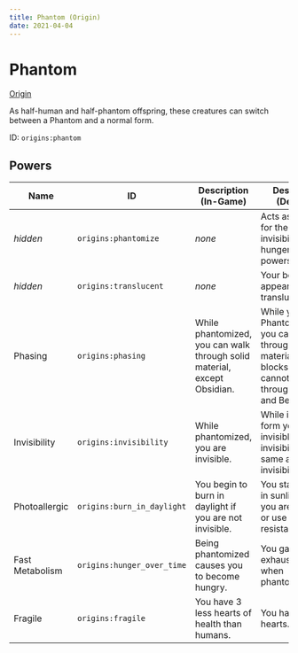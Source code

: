 ```yaml
---
title: Phantom (Origin)
date: 2021-04-04
---
```


# Phantom

[Origin](../origins.md)

As half-human and half-phantom offspring, these creatures can switch between a Phantom and a normal form.

ID: `origins:phantom`

## Powers

Name | ID | Description (In-Game) | Description (Detailed)
-----|----|-----------------------|------------------------
_hidden_ | `origins:phantomize` | _none_ | Acts as a toggle for the phasing, invisibility and hunger_over_time powers.
_hidden_ | `origins:translucent` | _none_ | Your body appears slightly translucent.
Phasing | `origins:phasing` | While phantomized, you can walk through solid material, except Obsidian. | While you are in Phantom form you can move through solid material (like blocks). You cannot move through Obsidian and Bedrock.
Invisibility | `origins:invisibility` | While phantomized, you are invisible. | While in Phantom form you are invisible. The invisibility is the same as Vanilla invisibility.
Photoallergic | `origins:burn_in_daylight` | You begin to burn in daylight if you are not invisible. | You start to burn in sunlight unless you are invisible or use fire resistance.
Fast Metabolism | `origins:hunger_over_time` | Being phantomized causes you to become hungry. | You gain exhaustion faster when phantomized.
Fragile | `origins:fragile` | You have 3 less hearts of health than humans. | You have 7 hearts.

